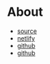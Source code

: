 # About

- [source](https://www.github.com/softtiny/docs.calendar)
- [netlify](https://softtiny.netlify.app/)
- [github](https://www.github.com/softtiny)
- [github](https://www.github.com/kunkka2)

